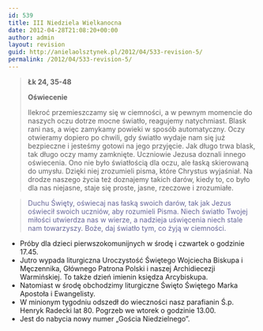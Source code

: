 ```yaml
---
id: 539
title: III Niedziela Wielkanocna
date: 2012-04-28T21:08:20+00:00
author: admin
layout: revision
guid: http://anielaolsztynek.pl/2012/04/533-revision-5/
permalink: /2012/04/533-revision-5/
---
```

> **Łk 24, 35-48**
> 
> **Oświecenie**
> 
> Ilekroć przemieszczamy się w ciemności, a w pewnym momencie do naszych oczu dotrze mocne światło, reagujemy natychmiast. Blask rani nas, a więc zamykamy powieki w sposób automatyczny. Oczy otwieramy dopiero po chwili, gdy światło wydaje nam się już bezpieczne i jesteśmy gotowi na jego przyjęcie. Jak długo trwa blask, tak długo oczy mamy zamknięte. Uczniowie Jezusa doznali innego oświecenia. Ono nie było światłością dla oczu, ale łaską skierowaną do umysłu. Dzięki niej zrozumieli pisma, które Chrystus wyjaśniał. Na drodze naszego życia też doznajemy takich darów, kiedy to, co było dla nas niejasne, staje się proste, jasne, rzeczowe i zrozumiałe.

> <span style="color: #666699;">Duchu Święty, oświecaj nas łaską swoich darów, tak jak Jezus oświecił swoich uczniów, aby rozumieli Pisma. Niech światło Twojej miłości utwierdza nas w wierze, a nadzieja uświęcenia niech stale nam towarzyszy. Boże, daj światło tym, co żyją w ciemności.</span>

  * Próby dla dzieci pierwszokomunijnych w środę i czwartek o godzinie 17.45.
  * Jutro wypada liturgiczna Uroczystość Świętego Wojciecha Biskupa i Męczennika, Głównego Patrona Polski i naszej Archidiecezji Warmińskiej. To także dzień imienin księdza Arcybiskupa.
  * Natomiast w środę obchodzimy liturgiczne Święto Świętego Marka Apostoła i Ewangelisty.
  * W minionym tygodniu odszedł do wieczności nasz parafianin Ś.p. Henryk Radecki lat 80. Pogrzeb we wtorek o godzinie 13.00.
  * Jest do nabycia nowy numer &#8222;Gościa Niedzielnego&#8221;.